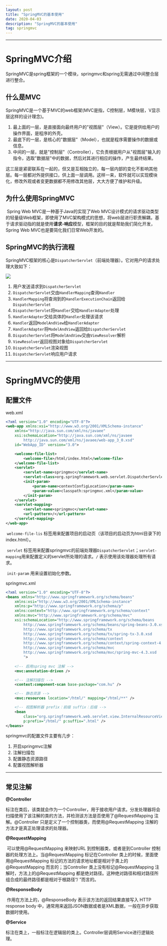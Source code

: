 ```yaml
---
layout: post
title: "SpringMVC的基本使用"
date: 2020-04-03 
description: "SpringMVC的基本使用"
tag: springmvc 
---
```


------

# SpringMVC介绍

​		SpringMVC是spring框架的一个模块，springmvc和spring无需通过中间整合层进行整合。

## 什么是MVC

SpringMVC是一个基于MVC的web框架(MVC是指，C控制层，M模块层，V显示层这样的设计理念)。

1. 最上面的一层，是直接面向最终用户的"视图层"（View）。它是提供给用户的操作界面，是程序的外壳。
2. 最底下的一层，是核心的"数据层"（Model），也就是程序需要操作的数据或信息。
3. 中间的一层，就是"控制层"（Controller），它负责根据用户从"视图层"输入的指令，选取"数据层"中的数据，然后对其进行相应的操作，产生最终结果。

​		这三层是紧密联系在一起的，但又是互相独立的，每一层内部的变化不影响其他层。每一层都对外提供接口，供上面一层调用。这样一来，软件就可以实现模块化，修改外观或者变更数据都不用修改其他层，大大方便了维护和升级。

## 为什么使用SpringMVC

​		Spring Web MVC是一种基于Java的实现了Web MVC设计模式的请求驱动类型的轻量级Web框架，即使用了MVC架构模式的思想，将web层进行职责解耦，基于请求驱动指的就是使用**请求-响应**模型，框架的目的就是帮助我们简化开发，Spring Web MVC也是要简化我们日常Web开发的。

## SpringMVC的执行流程

SpringMVC框架的核心是`DispatcherServlet`（前端处理器）。它对用户的请求处理大致如下：

![](/home/android/胡广/hu12340.github.io/images/posts/SpringMVC的基本使用/SpringMVC的执行流程.png)

1. 用户发送请求到`DispatcherServlet`
2. `DispatcherServlet`交由`HandlerMapping`查询`Handler`
3. `HandlerMapping`将查询到的`HandlerExecutionChain`返回给`DispatcherServlet`
4. `DispatcherServlet`将`Handler`交给`HandlerAdapter`处理
5. `HandlerAdapter`交给具体的`Handler`处理该请求
6. `Handler`返回`ModelAndView`给`HandlerAdapter`
7. `HandlerAdapter`将`ModelAndView`返回给`DispatcherServlet`
8. `DispatcherServlet`将`ModelAndView`交由`ViewResolver`解析
9. `ViewResolver`返回视图对象给`DispatcherServlet`
10. `DispatcherServlet`渲染视图
11. `DispatcherServlet`响应用户请求

------

# SpringMVC的使用

## 配置文件

web.xml

```xml
<?xml version="1.0" encoding="UTF-8"?>
<web-app xmlns:xsi="http://www.w3.org/2001/XMLSchema-instance"
	xmlns="http://java.sun.com/xml/ns/javaee"
	xsi:schemaLocation="http://java.sun.com/xml/ns/javaee
		http://java.sun.com/xml/ns/javaee/web-app_3_0.xsd"
	id="WebApp_ID" version="3.0">

	<welcome-file-list>
		<welcome-file>/html/index.html</welcome-file>
	</welcome-file-list>
	<servlet>
		<servlet-name>springmvc</servlet-name>
		<servlet-class>org.springframework.web.servlet.DispatcherServlet</servlet-class>
		<init-param>
			<param-name>contextConfigLocation</param-name>
			<param-value>classpath:springmvc.xml</param-value>
		</init-param>
	</servlet>
	<servlet-mapping>
		<servlet-name>springmvc</servlet-name>
		<url-pattern>/</url-pattern>
	</servlet-mapping>
</web-app>
```

​		`welcome-file-lis` 标签用来配置项目的启动页（该项目的启动页为html目录下的index.html）。

​		`servlet` 标签用来配置springmvc的前端处理器`DispatcherServlet`；`servlet-mapping`用来配置定义的servlet所处理的请求。`/` 表示使用该处理器处理所有请求。

​		`init-param` 用来设置初始化参数。

springmvc.xml

```xml
<?xml version="1.0" encoding="UTF-8"?>
<beans xmlns="http://www.springframework.org/schema/beans"
	xmlns:xsi="http://www.w3.org/2001/XMLSchema-instance"
	xmlns:p="http://www.springframework.org/schema/p"
	xmlns:context="http://www.springframework.org/schema/context"
	xmlns:mvc="http://www.springframework.org/schema/mvc"
	xsi:schemaLocation="http://www.springframework.org/schema/beans
		http://www.springframework.org/schema/beans/spring-beans-3.0.xsd   
        http://www.springframework.org/schema/tx
		http://www.springframework.org/schema/tx/spring-tx-3.0.xsd   
        http://www.springframework.org/schema/context
        http://www.springframework.org/schema/context/spring-context-4.3.xsd
        http://www.springframework.org/schema/mvc
		http://www.springframework.org/schema/mvc/spring-mvc-4.3.xsd  
        ">
	
	<!-- 启用spring mvc 注解 -->
	<mvc:annotation-driven />

	<!-- 注解扫描包 -->
	<context:component-scan base-package="com.hu" />

	<!-- 静态资源 -->
	<mvc:resources location="/html/" mapping="/html/**" />

	<!-- 视图解析器 prefix：前缀 suffix：后缀 -->
	<bean
		class="org.springframework.web.servlet.view.InternalResourceViewResolver"
		p:prefix="/html/" p:suffix=".html" />
</beans>
```

springmvc的配置文件主要有几步：

1. 开启springmvc注解
2. 注解扫描包
3. 配置静态资源路径
4. 配置视图解析器

------

## 常见注解

**@Controller**

​		标注在类后，该类就会作为一个Controller，用于接收用户请求。分发处理器将会扫描使用了该注解的类的方法，并检测该方法是否使用了@RequestMapping 注解。@Controller 只是定义了一个控制器类，而使用@RequestMapping 注解的方法才是真正处理请求的处理器。

**@RequestMapping**

​		可以使用@RequestMapping 来映射URL 到控制器类，或者是到Controller 控制器的处理方法上。当@RequestMapping 标记在Controller 类上的时候，里面使用@RequestMapping 标记的方法的请求地址都是相对于类上的@RequestMapping 而言的；当Controller 类上没有标记@RequestMapping 注解时，方法上的@RequestMapping 都是绝对路径。这种绝对路径和相对路径所组合成的最终路径都是相对于根路径“/ ”而言的。

**@ResponseBody**

​		作用在方法上的，@ResponseBody 表示该方法的返回结果直接写入 HTTP response body 中，通常用来返回JSON数据或者是XML数据，一般在异步获取数据时使用。

**@Service**

​		标注在类上，一般标注在逻辑层的类上。Controller层调用Service进行逻辑处理。
